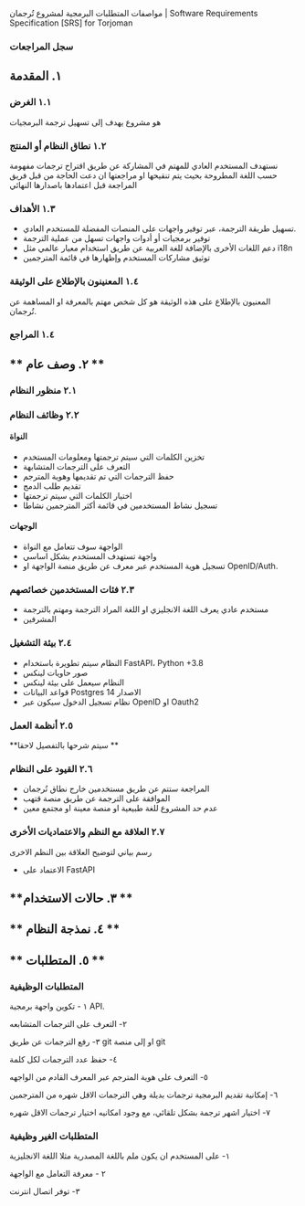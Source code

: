  مواصفات المتطلبات البرمجية لمشروع  تُرجمان | Software Requirements Specification [SRS] for Torjoman



### **سجل المراجعات** 
## **١. المقدمة** 
### ١.١ الغرض
هو مشروع يهدف إلى تسهيل ترجمة البرمجيات 
### ١.٢ نطاق النظام أو المنتج
نستهدف المستخدم العادي للمهتم في المشاركة عن طريق اقتراح ترجمات مفهومة حسب اللغة المطروحة بحيث يتم تنقيحها او مراجعتها ان دعت الحاجة من قبل فريق المراجعة  قبل اعتمادها باصدارها النهائي

### ١.٣ الأهداف
 - تسهيل طريقة الترجمة، عبر توفير واجهات على المنصات المفضلة للمستخدم العادي.
 - توفير برمجيات أو أدوات واجهات تسهل من عملية الترجمة
 - دعم اللغات الأخرى بالإضافة للغة العربية عن طريق استخدام معيار عالمي مثل  i18n
 - توثيق مشاركات المستخدم وإظهارها في قائمة المترجمين
### ١.٤ المعنينون بالإطلاع على الوثيقة
المعنيون بالإطلاع على هذه الوثيقة هو كل شخص مهتم بالمعرفة او المساهمة عن تُرجمان.
### ١.٤ المراجع
## ** ٢. وصف عام ** 

### ٢.١ منظور النظام 
### ٢.٢ وظائف النظام 
#### النواة 
  - تخزين الكلمات التي سيتم ترجمتها ومعلومات المستخدم
  - التعرف على الترجمات المتشابهة
  - حفظ الترجمات التي تم تقديمها وهوية المترجم
  - تقديم طلب الدمج
  - اختيار الكلمات التي سيتم ترجمتها
  - تسجيل نشاط المستخدمين في قائمة أكثر المترجمين نشاطا
#### الوجهات 
  - الواجهة سوف تتعامل مع النواة  
  - واجهة تستهدف المستخدم بشكل اساسي 
  - تسجيل هوية المستخدم عبر معرف عن طريق منصة الواجهة او OpenID/Auth. 
  
### ٢.٣ فئات المستخدمين خصائصهم 
- مستخدم عادي يعرف اللغة الانجليزي او اللغة المراد الترجمة ومهتم بالترجمة 
- المشرفين 
### ٢.٤ بيئة التشغيل 
- النظام سيتم تطويرة باستخدام FastAPI، Python +3.8  
- صور حاويات لينكس 
- النظام سيعمل على بيئة لينكس
- قواعد البيانات Postgres الاصدار 14 
- نظام تسجيل الدخول سيكون عبر OpenID او Oauth2
### ٢.٥ أنظمة العمل 
**سيتم شرحها بالتفصيل لاحقا 
** 
### ٢.٦ القيود على النظام 

- المراجعة ستتم عن طريق مستخدمين خارج نطاق تُرجمان
- الموافقة على الترجمة عن طريق منصة قتهب 
- عدم حد المشروع للغة طبيعية او منصة معينة او مجتمع معين

### ٢.٧ العلاقة مع النظم والاعتماديات الأخرى
رسم بياني لتوضيح العلاقة بين النظم الاخرى 

- الاعتماد على FastAPI  
## **٣. حالات الاستخدام **


## ** ٤. نمذجة النظام ** 

## ** ٥. المتطلبات ** 

### المتطلبات الوظيفية 
١ - تكوين واجهة برمجية API. 

٢- التعرف على الترجمات المتشابعه 

٣- رفع الترجمات عن طريق git او إلى منصة git 

٤- حفظ عدد الترجمات لكل كلمة 

٥- التعرف على هوية المترجم عبر المعرف القادم من الواجهه

٦- إمكانية تقديم البرمجية ترجمات بديلة وهي الترجمات الاقل شهره من المترجمين 

٧- اختيار اشهر ترجمة بشكل تلقائي، مع وجود امكانيه اختيار ترجمات الاقل شهره  

### المتطلبات الغير وظيفية
 
  ١- على المستخدم ان يكون ملم باللغة المصدرية مثلا اللغة الانجليزية 

  ٢ - معرفة التعامل مع الواجهة 
  
  ٣- توفر اتصال انترنت 